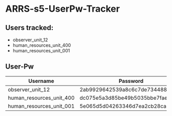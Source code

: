 # ARRS-s5-UserPw-Tracker

## Users tracked:
  * observer_unit_12
  * human_resources_unit_400
  * human_resources_unit_001

## User-Pw
| Username | Password |
|----------|----------|
|observer_unit_12|2ab9929642539a8c6c7de73448861fb8|
|human_resources_unit_400|dc075e5a3d85be49b5035bbe7faebe89|
|human_resources_unit_001|5e065d5d04263346d7ea2cb28ca225a8|
